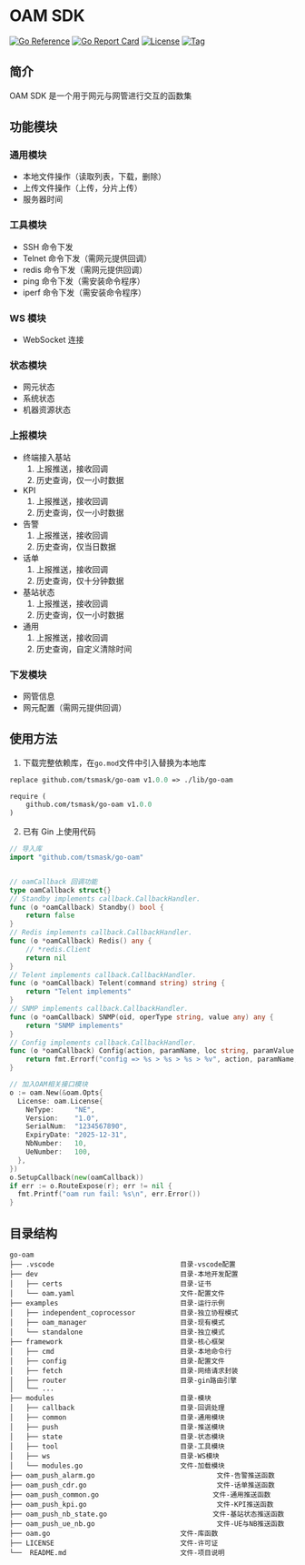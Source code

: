 # OAM SDK

[![Go Reference](https://pkg.go.dev/badge/github.com/olekukonko/tablewriter.svg)](https://pkg.go.dev/github.com/tsmask/go-oam)
[![Go Report Card](https://goreportcard.com/badge/github.com/tsmask/go-oam)](https://goreportcard.com/report/github.com/tsmask/go-oam)
[![License](https://img.shields.io/badge/license-BSD3-blue.svg)](LICENSE)
[![Tag](https://img.shields.io/badge/TAG-list-success)](https://proxy.golang.org/github.com/tsmask/go-oam/@v/list)

## 简介

OAM SDK 是一个用于网元与网管进行交互的函数集

## 功能模块

### 通用模块

- 本地文件操作（读取列表，下载，删除）
- 上传文件操作（上传，分片上传）
- 服务器时间

### 工具模块

- SSH 命令下发
- Telnet 命令下发（需网元提供回调）
- redis 命令下发（需网元提供回调）
- ping 命令下发（需安装命令程序）
- iperf 命令下发（需安装命令程序）

### WS 模块

- WebSocket 连接

### 状态模块

- 网元状态
- 系统状态
- 机器资源状态

### 上报模块

- 终端接入基站
  1. 上报推送，接收回调
  2. 历史查询，仅一小时数据
- KPI
  1. 上报推送，接收回调
  2. 历史查询，仅一小时数据
- 告警
  1. 上报推送，接收回调
  2. 历史查询，仅当日数据
- 话单
  1. 上报推送，接收回调
  2. 历史查询，仅十分钟数据
- 基站状态
  1. 上报推送，接收回调
  2. 历史查询，仅一小时数据
- 通用
  1. 上报推送，接收回调
  2. 历史查询，自定义清除时间

### 下发模块

- 网管信息
- 网元配置（需网元提供回调）

## 使用方法

1. 下载完整依赖库，在`go.mod`文件中引入替换为本地库

```mod
replace github.com/tsmask/go-oam v1.0.0 => ./lib/go-oam

require (
	github.com/tsmask/go-oam v1.0.0
)
```

2. 已有 Gin 上使用代码

```go
// 导入库
import "github.com/tsmask/go-oam"


// oamCallback 回调功能
type oamCallback struct{}
// Standby implements callback.CallbackHandler.
func (o *oamCallback) Standby() bool {
	return false
}
// Redis implements callback.CallbackHandler.
func (o *oamCallback) Redis() any {
	// *redis.Client
	return nil
}
// Telent implements callback.CallbackHandler.
func (o *oamCallback) Telent(command string) string {
	return "Telent implements"
}
// SNMP implements callback.CallbackHandler.
func (o *oamCallback) SNMP(oid, operType string, value any) any {
	return "SNMP implements"
}
// Config implements callback.CallbackHandler.
func (o *oamCallback) Config(action, paramName, loc string, paramValue any) error {
	return fmt.Errorf("config => %s > %s > %s > %v", action, paramName, loc, paramValue)
}

// 加入OAM相关接口模块
o := oam.New(&oam.Opts{
  License: oam.License{
    NeType:     "NE",
    Version:    "1.0",
    SerialNum:  "1234567890",
    ExpiryDate: "2025-12-31",
    NbNumber:   10,
    UeNumber:   100,
  },
})
o.SetupCallback(new(oamCallback))
if err := o.RouteExpose(r); err != nil {
  fmt.Printf("oam run fail: %s\n", err.Error())
}

```

## 目录结构

```text
go-oam
├── .vscode                               目录-vscode配置
├── dev                                   目录-本地开发配置
│   ├── certs                             目录-证书
│   └── oam.yaml                          文件-配置文件
├── examples                              目录-运行示例
│   ├── independent_coprocessor           目录-独立协程模式
│   ├── oam_manager                       目录-现有模式
│   └── standalone                        目录-独立模式
├── framework                             目录-核心框架
│   ├── cmd                               目录-本地命令行
│   ├── config                            目录-配置文件
│   ├── fetch                             目录-网络请求封装
│   ├── router                            目录-gin路由引擎
│   └── ...
├── modules                               目录-模块
│   ├── callback                          目录-回调处理
│   ├── common                            目录-通用模块
│   ├── push                              目录-推送模块
│   ├── state                             目录-状态模块
│   ├── tool                              目录-工具模块
│   ├── ws                                目录-WS模块
│   └── modules.go                        文件-加载模块
├── oam_push_alarm.go                              文件-告警推送函数
├── oam_push_cdr.go                                文件-话单推送函数
├── oam_push_common.go                            文件-通用推送函数
├── oam_push_kpi.go                                文件-KPI推送函数
├── oam_push_nb_state.go                          文件-基站状态推送函数
├── oam_push_ue_nb.go                              文件-UE与NB推送函数
├── oam.go                                文件-库函数
├── LICENSE                               文件-许可证
└──  README.md                            文件-项目说明
```
